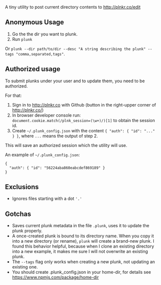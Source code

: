 A tiny utility to post current directory contents to http://plnkr.co/edit

## Anonymous Usage

1. Go the the dir you want to plunk.
2. Run `plunk`

Or `plunk --dir path/to/dir --desc "A string describing the plunk" --tags "comma,separated,tags"`.

## Authorized usage

To submit plunks under your user and to update them, you need to be authorized.

For that:

1. Sign in to http://plnkr.co with Github (button in the right-upper corner of <http://plnkr.co/>)
2. In browser developer console run: `document.cookie.match(/plnk_session=(\w+)/)[1]` to obtain the session id.
3. Create `~/.plunk_config.json` with the content `{ "auth": { "id": "..." } }`, where `...` means the output of step 2.

This will save an authorized session which the utility will use.

An example of `~/.plunk_config.json`:
```
{
  "auth": { "id": "56224aba860eabcdef869189" }
}
```

## Exclusions

- Ignores files starting with a dot `'.'`

## Gotchas

- Saves current plunk metadata in the file `.plunk`, uses it to update the plunk properly.
- A once-created plunk is bound to its directory name. When you copy it into a new directory (or rename), `plunk` will create a brand-new plunk.
I found this behavior helpful, because when I clone an existing directory into a new example, it makes me sure I will not overwrite an existing plunk.
- The `--tags` flag only works when creating a new plunk, not updating an existing one.
- You should create .plunk_config.json in your home-dir, for details see https://www.npmjs.com/package/home-dir
